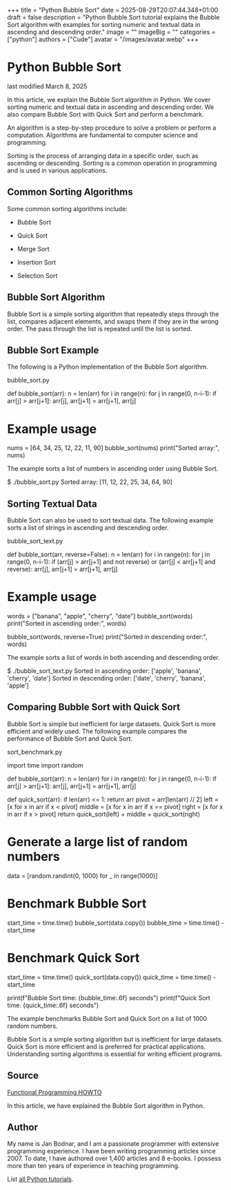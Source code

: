 +++
title = "Python Bubble Sort"
date = 2025-08-29T20:07:44.348+01:00
draft = false
description = "Python Bubble Sort tutorial explains the Bubble Sort algorithm with examples for sorting numeric and textual data in ascending and descending order."
image = ""
imageBig = ""
categories = ["python"]
authors = ["Cude"]
avatar = "/images/avatar.webp"
+++

# Python Bubble Sort

last modified March 8, 2025

In this article, we explain the Bubble Sort algorithm in Python. We cover
sorting numeric and textual data in ascending and descending order. We also
compare Bubble Sort with Quick Sort and perform a benchmark.

An algorithm is a step-by-step procedure to solve a problem or
perform a computation. Algorithms are fundamental to computer science and
programming.

Sorting is the process of arranging data in a specific order, such as
ascending or descending. Sorting is a common operation in programming and is
used in various applications.

## Common Sorting Algorithms

Some common sorting algorithms include:

- Bubble Sort

- Quick Sort

- Merge Sort

- Insertion Sort

- Selection Sort

## Bubble Sort Algorithm

Bubble Sort is a simple sorting algorithm that repeatedly steps through the
list, compares adjacent elements, and swaps them if they are in the wrong order.
The pass through the list is repeated until the list is sorted.

## Bubble Sort Example

The following is a Python implementation of the Bubble Sort algorithm.

bubble_sort.py
  

def bubble_sort(arr):
    n = len(arr)
    for i in range(n):
        for j in range(0, n-i-1):
            if arr[j] &gt; arr[j+1]:
                arr[j], arr[j+1] = arr[j+1], arr[j]

# Example usage
nums = [64, 34, 25, 12, 22, 11, 90]
bubble_sort(nums)
print("Sorted array:", nums)

The example sorts a list of numbers in ascending order using Bubble Sort.

$ ./bubble_sort.py 
Sorted array: [11, 12, 22, 25, 34, 64, 90]

## Sorting Textual Data

Bubble Sort can also be used to sort textual data. The following example sorts a
list of strings in ascending and descending order.

bubble_sort_text.py
  

def bubble_sort(arr, reverse=False):
    n = len(arr)
    for i in range(n):
        for j in range(0, n-i-1):
            if (arr[j] &gt; arr[j+1] and not reverse) or (arr[j] &lt; arr[j+1] and reverse):
                arr[j], arr[j+1] = arr[j+1], arr[j]

# Example usage
words = ["banana", "apple", "cherry", "date"]
bubble_sort(words)
print("Sorted in ascending order:", words)

bubble_sort(words, reverse=True)
print("Sorted in descending order:", words)

The example sorts a list of words in both ascending and descending order.

$ ./bubble_sort_text.py 
Sorted in ascending order: ['apple', 'banana', 'cherry', 'date']
Sorted in descending order: ['date', 'cherry', 'banana', 'apple']

## Comparing Bubble Sort with Quick Sort

Bubble Sort is simple but inefficient for large datasets. Quick Sort is more
efficient and widely used. The following example compares the performance of
Bubble Sort and Quick Sort.

sort_benchmark.py
  

import time
import random

def bubble_sort(arr):
    n = len(arr)
    for i in range(n):
        for j in range(0, n-i-1):
            if arr[j] &gt; arr[j+1]:
                arr[j], arr[j+1] = arr[j+1], arr[j]

def quick_sort(arr):
    if len(arr) &lt;= 1:
        return arr
    pivot = arr[len(arr) // 2]
    left = [x for x in arr if x &lt; pivot]
    middle = [x for x in arr if x == pivot]
    right = [x for x in arr if x &gt; pivot]
    return quick_sort(left) + middle + quick_sort(right)

# Generate a large list of random numbers
data = [random.randint(0, 1000) for _ in range(1000)]

# Benchmark Bubble Sort
start_time = time.time()
bubble_sort(data.copy())
bubble_time = time.time() - start_time

# Benchmark Quick Sort
start_time = time.time()
quick_sort(data.copy())
quick_time = time.time() - start_time

print(f"Bubble Sort time: {bubble_time:.6f} seconds")
print(f"Quick Sort time: {quick_time:.6f} seconds")

The example benchmarks Bubble Sort and Quick Sort on a list of 1000 random
numbers.

Bubble Sort is a simple sorting algorithm but is inefficient for large datasets.
Quick Sort is more efficient and is preferred for practical applications.
Understanding sorting algorithms is essential for writing efficient programs.

## Source

[Functional Programming HOWTO](https://docs.python.org/3/howto/functional.html)

In this article, we have explained the Bubble Sort algorithm in Python.

## Author

My name is Jan Bodnar, and I am a passionate programmer with extensive
programming experience. I have been writing programming articles since 2007.
To date, I have authored over 1,400 articles and 8 e-books. I possess more
than ten years of experience in teaching programming.

List [all Python tutorials](/python/).